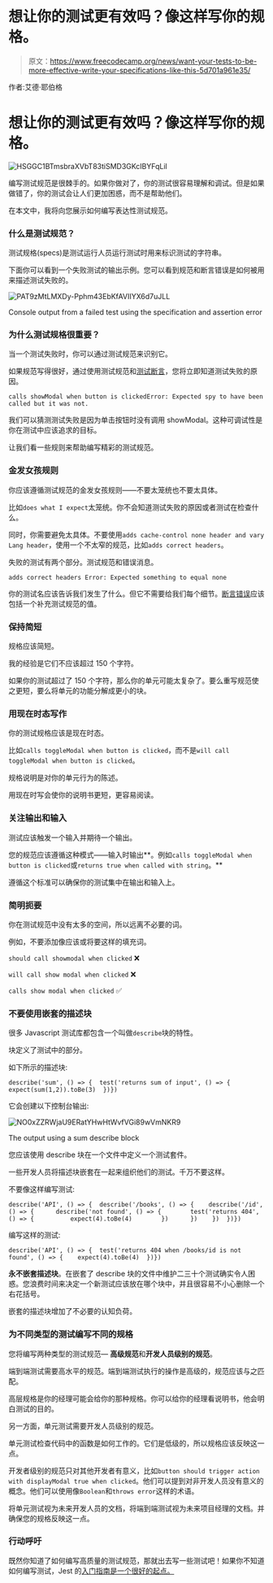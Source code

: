 # 想让你的测试更有效吗？像这样写你的规格。

> 原文：<https://www.freecodecamp.org/news/want-your-tests-to-be-more-effective-write-your-specifications-like-this-5d701a961e35/>

作者:艾德·耶伯格

# 想让你的测试更有效吗？像这样写你的规格。

![HSGGC1BTmsbraXVbT83tiSMD3GKcIBYFqLil](img/8104a90aab21cee8f3a5c47c1fbb428e.png)

编写测试规范是很棘手的。如果你做对了，你的测试很容易理解和调试。但是如果做错了，你的测试会让人们更加困惑，而不是帮助他们。

在本文中，我将向您展示如何编写表达性测试规范。

### 什么是测试规范？

测试规格(specs)是测试运行人员运行测试时用来标识测试的字符串。

下面你可以看到一个失败测试的输出示例。您可以看到规范和断言错误是如何被用来描述测试失败的。

![PAT9zMtLMXDy-Pphm43EbKfAVIIYX6d7uJLL](img/b3596c936fddc933f0e88c1fdb445e98.png)

Console output from a failed test using the specification and assertion error

### 为什么测试规格很重要？

当一个测试失败时，你可以通过测试规范来识别它。

如果规范写得很好，通过使用测试规范和[测试断言](https://medium.freecodecamp.org/how-to-write-powerful-unit-tests-using-value-assertions-3de5146c0088)，您将立即知道测试失败的原因。

```
calls showModal when button is clickedError: Expected spy to have been called but it was not. 
```

我们可以猜测测试失败是因为单击按钮时没有调用 showModal。这种可调试性是你在测试中应该追求的目标。

让我们看一些规则来帮助编写精彩的测试规范。

### 金发女孩规则

你应该遵循测试规范的金发女孩规则——不要太笼统也不要太具体。

比如`does what I expect`太笼统。你不会知道测试失败的原因或者测试在检查什么。

同时，你需要避免太具体。不要使用`adds cache-control none header and vary Lang header`，使用一个不太窄的规范，比如`adds correct headers`。

失败的测试有两个部分。测试规范和错误消息。

```
adds correct headers Error: Expected something to equal none
```

你的测试名应该告诉我们发生了什么。但它不需要给我们每个细节。[断言错误](https://medium.freecodecamp.org/how-to-write-powerful-unit-tests-using-value-assertions-3de5146c0088)应该包括一个补充测试规范的值。

### 保持简短

规格应该简短。

我的经验是它们不应该超过 150 个字符。

如果你的测试超过了 150 个字符，那么你的单元可能太复杂了。要么重写规范使之更短，要么将单元的功能分解成更小的块。

### 用现在时态写作

你的测试规格应该是现在时态。

比如`calls toggleModal when button is clicked`，而不是`will call toggleModal when button is clicked`。

规格说明是对你的单元行为的陈述。

用现在时写会使你的说明书更短，更容易阅读。

### 关注输出和输入

测试应该触发一个输入并期待一个输出。

您的规范应该遵循这种模式——输入时输出**。例如`calls toggleModal when button is clicked`或`returns true when called with string`。**

遵循这个标准可以确保你的测试集中在输出和输入上。

### 简明扼要

你在测试规范中没有太多的空间，所以远离不必要的词。

例如，不要添加像应该或将要这样的填充词。

`should call showmodal when clicked` ❌

`will call show modal when clicked` ❌

`calls show modal when clicked` ✅

### 不要使用嵌套的描述块

很多 Javascript 测试库都包含一个叫做`describe`块的特性。

块定义了测试中的部分。

如下所示的描述块:

```
describe('sum', () => {  test('returns sum of input', () => {    expect(sum(1,2)).toBe(3)  })})
```

它会创建以下控制台输出:

![NO0xZZRWjaU9ERatYHwHtWvfVGi89wVmNKR9](img/69b305ecb21eefd32448d1f64a2eed1b.png)

The output using a sum describe block

您应该使用 describe 块在一个文件中定义一个测试套件。

一些开发人员将描述块嵌套在一起来组织他们的测试。千万不要这样。

不要像这样编写测试:

```
describe('API', () => {  describe('/books', () => {    describe('/id', () => {      describe('not found', () => {        test('returns 404', () => {          expect(4).toBe(4)        })      })    })  })})
```

编写这样的测试:

```
describe('API', () => {  test('returns 404 when /books/id is not found', () => {    expect(4).toBe(4)  })})
```

**永不嵌套描述块**。在嵌套了 describe 块的文件中维护二三十个测试确实令人困惑。您浪费时间来决定一个新测试应该放在哪个块中，并且很容易不小心删除一个右花括号。

嵌套的描述块增加了不必要的认知负荷。

### 为不同类型的测试编写不同的规格

您将编写两种类型的测试规范— **高级规范**和**开发人员级别的规范**。

端到端测试需要高水平的规范。端到端测试执行的操作是高级的，规范应该与之匹配。

高层规格是你的经理可能会给你的那种规格。你可以给你的经理看说明书，他会明白测试的目的。

另一方面，单元测试需要开发人员级别的规范。

单元测试检查代码中的函数是如何工作的。它们是低级的，所以规格应该反映这一点。

开发者级别的规范只对其他开发者有意义，比如`button should trigger action with displayModal true when clicked`。他们可以提到对非开发人员没有意义的概念。他们可以使用像`Boolean`和`throws error`这样的术语。

将单元测试视为未来开发人员的文档，将端到端测试视为未来项目经理的文档。并确保您的规格反映这一点。

### 行动呼吁

既然你知道了如何编写高质量的测试规范，那就出去写一些测试吧！如果你不知道如何编写测试，Jest 的[入门指南是一个很好的起点。](https://facebook.github.io/jest/docs/en/getting-started.html)